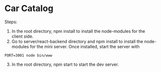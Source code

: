 # Car Catalog

Steps:

1. In the root directory, npm install to install the node-modules for the client side. 
2. Go to server/react-backend directory and npm install to install the node-modules for the mini server. Once installed, start the server with 
```
PORT=3001 node bin/www
```
3. In the root directory, npm start to start the dev server. 

